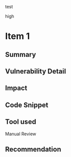 test

high

# Item 1

## Summary

## Vulnerability Detail

## Impact

## Code Snippet

## Tool used

Manual Review

## Recommendation
